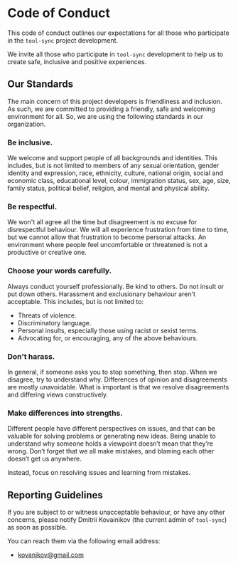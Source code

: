 # Code of Conduct

This code of conduct outlines our expectations for all those who
participate in the `tool-sync` project development.

We invite all those who participate in `tool-sync` development to help us to
create safe, inclusive and positive experiences.

## Our Standards

The main concern of this project developers is friendliness and inclusion.
As such, we are committed to providing a friendly, safe and welcoming environment for all.
So, we are using the following standards in our organization.

### Be inclusive.

We welcome and support people of all backgrounds and identities. This includes,
but is not limited to members of any sexual orientation, gender identity and expression,
race, ethnicity, culture, national origin, social and economic class, educational level,
colour, immigration status, sex, age, size, family status, political belief, religion,
and mental and physical ability.

### Be respectful.

We won't all agree all the time but disagreement is no excuse for disrespectful behaviour.
We will all experience frustration from time to time, but we cannot allow that frustration
to become personal attacks. An environment where people feel uncomfortable or threatened
is not a productive or creative one.

### Choose your words carefully.

Always conduct yourself professionally. Be kind to others. Do not insult or put down others.
Harassment and exclusionary behaviour aren't acceptable. This includes, but is not limited to:

  * Threats of violence.
  * Discriminatory language.
  * Personal insults, especially those using racist or sexist terms.
  * Advocating for, or encouraging, any of the above behaviours.

### Don't harass.

In general, if someone asks you to stop something, then stop. When we disagree, try to understand why.
Differences of opinion and disagreements are mostly unavoidable. What is important is that we resolve
disagreements and differing views constructively.

### Make differences into strengths.

Different people have different perspectives on issues,
and that can be valuable for solving problems or generating new ideas. Being unable to understand why
someone holds a viewpoint doesn’t mean that they’re wrong. Don’t forget that we all make mistakes,
and blaming each other doesn’t get us anywhere.

Instead, focus on resolving issues and learning from mistakes.

##  Reporting Guidelines

If you are subject to or witness unacceptable behaviour, or have any other concerns,
please notify Dmitrii Kovainikov (the current admin of `tool-sync`) as soon as possible.

You can reach them via the following email address:

 * kovanikov@gmail.com
